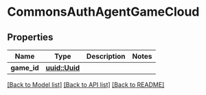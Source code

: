 # CommonsAuthAgentGameCloud

## Properties

Name | Type | Description | Notes
------------ | ------------- | ------------- | -------------
**game_id** | [**uuid::Uuid**](uuid::Uuid.md) |  | 

[[Back to Model list]](../README.md#documentation-for-models) [[Back to API list]](../README.md#documentation-for-api-endpoints) [[Back to README]](../README.md)


